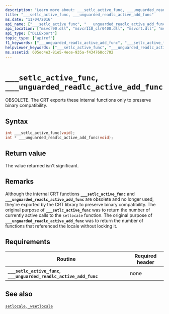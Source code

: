 ```yaml
---
description: "Learn more about: ___setlc_active_func, ___unguarded_readlc_active_add_func"
title: "___setlc_active_func, ___unguarded_readlc_active_add_func"
ms.date: "11/04/2016"
api_name: ["___setlc_active_func", "___unguarded_readlc_active_add_func"]
api_location: ["msvcr90.dll", "msvcr110_clr0400.dll", "msvcrt.dll", "msvcr110.dll", "msvcr80.dll", "msvcr120.dll", "msvcr100.dll"]
api_type: ["DLLExport"]
topic_type: ["apiref"]
f1_keywords: ["___unguarded_readlc_active_add_func", "___setlc_active_func"]
helpviewer_keywords: ["___setlc_active_func", "___unguarded_readlc_active_add_func"]
ms.assetid: 605ec4e3-81e5-4ece-935a-f434768cc702
---
```

# `___setlc_active_func`, `___unguarded_readlc_active_add_func`

OBSOLETE. The CRT exports these internal functions only to preserve binary compatibility.

## Syntax

```cpp
int ___setlc_active_func(void);
int * ___unguarded_readlc_active_add_func(void);
```

## Return value

The value returned isn't significant.

## Remarks

Although the internal CRT functions **`___setlc_active_func`** and **`___unguarded_readlc_active_add_func`** are obsolete and no longer used, they're exported by the CRT library to preserve binary compatibility. The original purpose of **`___setlc_active_func`** was to return the number of currently active calls to the `setlocale` function. The original purpose of **`___unguarded_readlc_active_add_func`** was to return the number of functions that referenced the locale without locking it.

## Requirements

| Routine | Required header |
|---|---|
| **`___setlc_active_func`**, **`___unguarded_readlc_active_add_func`** | none |

## See also

[`setlocale`, `_wsetlocale`](./reference/setlocale-wsetlocale.md)
